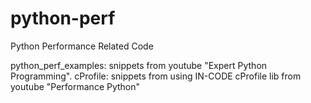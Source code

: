 # python-perf

Python Performance Related Code


python_perf_examples: snippets from youtube "Expert Python Programming".
cProfile: snippets from using IN-CODE cProfile lib from youtube "Performance Python"
